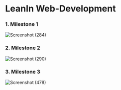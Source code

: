 # LeanIn Web-Development
### 1. Milestone 1
![Screenshot (284)](https://user-images.githubusercontent.com/75210337/126002074-f7acbaf5-b1e0-4e71-86f4-ee044ac76ef7.png)

### 2. Milestone 2
![Screenshot (290)](https://user-images.githubusercontent.com/75210337/126627240-4b97b15e-6244-41b4-a784-90b29d57b40d.png)

### 3. Milestone 3
![Screenshot (478)](https://user-images.githubusercontent.com/75210337/129765115-3ae33e2a-3148-4da1-9894-6fd5f4ac6834.png)





